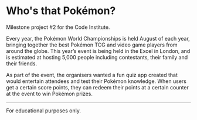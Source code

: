 # Who's that Pokémon?
Milestone project #2 for the Code Institute.

Every year, the Pokémon World Championships is held August of each year, bringing together the best Pokémon TCG and video game players from around the globe. This year’s event is being held in the Excel in London, and is estimated at hosting 5,000 people including contestants, their family and their friends.

As part of the event, the organisers wanted a fun quiz app created that would entertain attendees and test their Pokémon knowledge. When users get a certain score points, they can redeem their points at a certain counter at the event to win Pokémon prizes.


---
For educational purposes only.
